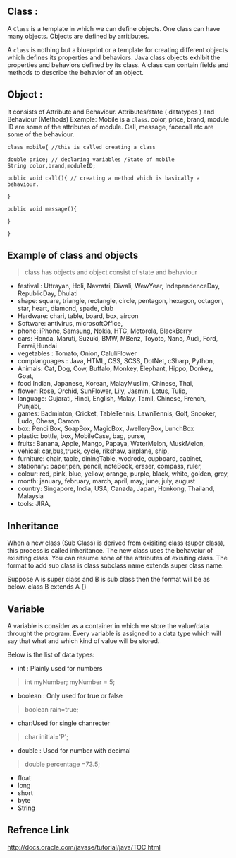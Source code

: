 ## Class :

A `Class` is a template in which we can define objects. One class can have many objects. Objects are defined by arritibutes. 
 
A `class` is nothing but a blueprint or a template for creating different objects which defines its properties and behaviors. Java class objects exhibit the properties and behaviors defined by its class. A class can contain fields and methods to describe the behavior of an object.

## Object : 

It consists of Attribute and Behaviour. Attributes/state ( datatypes ) and Behaviour (Methods)
Example: Mobile is a `class`. color, price, brand, module ID are some of the attributes of module. Call, message, facecall etc are           some of the behaviour.  
```
class mobile{ //this is called creating a class

double price; // declaring variables /State of mobile
String color,brand,moduleID;

public void call(){ // creating a method which is basically a behaviour. 

}

public void message(){

}

}
```

## Example of class and objects

> class has objects and object consist of state and behaviour

* festival : Uttrayan, Holi, Navratri, Diwali, WewYear, IndependenceDay, RepublicDay, Dhulati 
* shape: square, triangle, rectangle, circle, pentagon, hexagon, octagon, star, heart, diamond, spade, club
* Hardware: chari, table, board, box, aircon
* Software: antivirus, microsoftOffice,  
* phone: iPhone, Samsung, Nokia, HTC, Motorola, BlackBerry
* cars: Honda, Maruti, Suzuki, BMW, MBenz, Toyoto, Nano, Audi, Ford, Ferrai,Hundai
* vegetables : Tomato, Onion, CaluliFlower
* complanguages : Java, HTML, CSS, SCSS, DotNet, cSharp, Python, 
* Animals: Cat, Dog, Cow, Buffalo, Monkey, Elephant, Hippo, Donkey, Goat,  
* food Indian, Japanese, Korean, MalayMuslim, Chinese, Thai, 
* flower: Rose, Orchid, SunFlower, Lily, Jasmin, Lotus, Tulip, 
* language: Gujarati, Hindi, English, Malay, Tamil, Chinese, French, Punjabi, 
* games: Badminton, Cricket, TableTennis, LawnTennis, Golf, Snooker, Ludo, Chess, Carrom
* box: PencilBox, SoapBox, MagicBox, JwelleryBox, LunchBox
* plastic: bottle, box, MobileCase, bag, purse, 
* fruits: Banana, Apple, Mango, Papaya, WaterMelon, MuskMelon, 
* vehical: car,bus,truck, cycle, rikshaw, airplane, ship,
* furniture: chair, table, diningTable, wodrode, cupboard, cabinet, 
* stationary: paper,pen, pencil, noteBook, eraser, compass, ruler, 
* colour: red, pink, blue, yellow, orange, purple, black, white, golden, grey, 
* month: january, february, march, april, may, june, july, august
* country: Singapore, India, USA, Canada, Japan, Honkong, Thailand, Malaysia 
* tools: JIRA, 


 
## Inheritance

When a new class (Sub Class) is derived from exisiting class (super class), this process is called inheritance. The new class uses the behavoiur of exisiting class. You can resume sone of the attributes of exisiting class. The format to add sub class is class subclass name extends super class name.

Suppose A is super class and B is sub class then the format will be as below. 
class B extends A {}

## Variable

A variable is consider as a container in which we store the value/data throught the program. Every variable is assigned to a data type which will say that what and which kind of value will be stored. 

Below is the list of data types:

* int : Plainly used for numbers 
> int myNumber;
> myNumber = 5;

* boolean : Only used for true or false
> boolean rain=true;

* char:Used for single chanrecter 
>char initial='P';

* double : Used for number with decimal 
>double percentage =73.5;

* float
* long
* short
* byte
* String

## Refrence Link

http://docs.oracle.com/javase/tutorial/java/TOC.html
